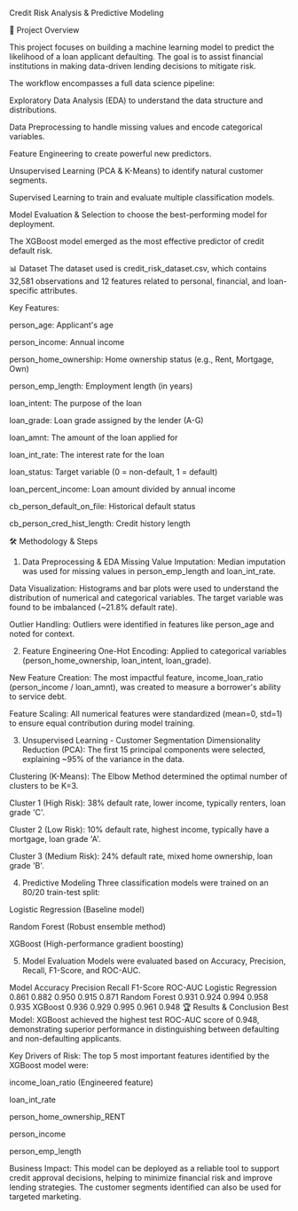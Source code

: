 Credit Risk Analysis & Predictive Modeling

📖 Project Overview

This project focuses on building a machine learning model to predict the likelihood of a loan applicant defaulting. The goal is to assist financial institutions in making data-driven lending decisions to mitigate risk.

The workflow encompasses a full data science pipeline:

Exploratory Data Analysis (EDA) to understand the data structure and distributions.

Data Preprocessing to handle missing values and encode categorical variables.

Feature Engineering to create powerful new predictors.

Unsupervised Learning (PCA & K-Means) to identify natural customer segments.

Supervised Learning to train and evaluate multiple classification models.

Model Evaluation & Selection to choose the best-performing model for deployment.

The XGBoost model emerged as the most effective predictor of credit default risk.

📊 Dataset
The dataset used is credit_risk_dataset.csv, which contains 32,581 observations and 12 features related to personal, financial, and loan-specific attributes.

Key Features:

person_age: Applicant's age

person_income: Annual income

person_home_ownership: Home ownership status (e.g., Rent, Mortgage, Own)

person_emp_length: Employment length (in years)

loan_intent: The purpose of the loan

loan_grade: Loan grade assigned by the lender (A-G)

loan_amnt: The amount of the loan applied for

loan_int_rate: The interest rate for the loan

loan_status: Target variable (0 = non-default, 1 = default)

loan_percent_income: Loan amount divided by annual income

cb_person_default_on_file: Historical default status

cb_person_cred_hist_length: Credit history length

🛠️ Methodology & Steps
1. Data Preprocessing & EDA
Missing Value Imputation: Median imputation was used for missing values in person_emp_length and loan_int_rate.

Data Visualization: Histograms and bar plots were used to understand the distribution of numerical and categorical variables. The target variable was found to be imbalanced (~21.8% default rate).

Outlier Handling: Outliers were identified in features like person_age and noted for context.

2. Feature Engineering
One-Hot Encoding: Applied to categorical variables (person_home_ownership, loan_intent, loan_grade).

New Feature Creation: The most impactful feature, income_loan_ratio (person_income / loan_amnt), was created to measure a borrower's ability to service debt.

Feature Scaling: All numerical features were standardized (mean=0, std=1) to ensure equal contribution during model training.

3. Unsupervised Learning - Customer Segmentation
Dimensionality Reduction (PCA): The first 15 principal components were selected, explaining ~95% of the variance in the data.

Clustering (K-Means): The Elbow Method determined the optimal number of clusters to be K=3.

Cluster 1 (High Risk): 38% default rate, lower income, typically renters, loan grade 'C'.

Cluster 2 (Low Risk): 10% default rate, highest income, typically have a mortgage, loan grade 'A'.

Cluster 3 (Medium Risk): 24% default rate, mixed home ownership, loan grade 'B'.

4. Predictive Modeling
Three classification models were trained on an 80/20 train-test split:

Logistic Regression (Baseline model)

Random Forest (Robust ensemble method)

XGBoost (High-performance gradient boosting)

5. Model Evaluation
Models were evaluated based on Accuracy, Precision, Recall, F1-Score, and ROC-AUC.

Model	Accuracy	Precision	Recall	F1-Score	ROC-AUC
Logistic Regression	0.861	0.882	0.950	0.915	0.871
Random Forest	0.931	0.924	0.994	0.958	0.935
XGBoost	0.936	0.929	0.995	0.961	0.948
🏆 Results & Conclusion
Best Model: XGBoost achieved the highest test ROC-AUC score of 0.948, demonstrating superior performance in distinguishing between defaulting and non-defaulting applicants.

Key Drivers of Risk: The top 5 most important features identified by the XGBoost model were:

income_loan_ratio (Engineered feature)

loan_int_rate

person_home_ownership_RENT

person_income

person_emp_length

Business Impact: This model can be deployed as a reliable tool to support credit approval decisions, helping to minimize financial risk and improve lending strategies. The customer segments identified can also be used for targeted marketing.
